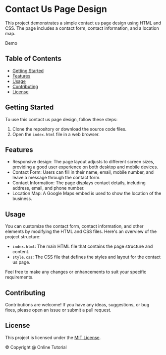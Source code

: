 # Contact Us Page Design

This project demonstrates a simple contact us page design using HTML and CSS. The page includes a contact form, contact information, and a location map.

Demo

## Table of Contents

- [Getting Started](#getting-started)
- [Features](#features)
- [Usage](#usage)
- [Contributing](#contributing)
- [License](#license)

## Getting Started

To use this contact us page design, follow these steps:

1. Clone the repository or download the source code files.
2. Open the `index.html` file in a web browser.

## Features

- Responsive design: The page layout adjusts to different screen sizes, providing a good user experience on both desktop and mobile devices.
- Contact Form: Users can fill in their name, email, mobile number, and leave a message through the contact form.
- Contact Information: The page displays contact details, including address, email, and phone number.
- Location Map: A Google Maps embed is used to show the location of the business.

## Usage

You can customize the contact form, contact information, and other elements by modifying the HTML and CSS files. Here's an overview of the project structure:

- `index.html`: The main HTML file that contains the page structure and content.
- `style.css`: The CSS file that defines the styles and layout for the contact us page.

Feel free to make any changes or enhancements to suit your specific requirements.

## Contributing

Contributions are welcome! If you have any ideas, suggestions, or bug fixes, please open an issue or submit a pull request.

## License

This project is licensed under the [MIT License](LICENSE).

&copy; Copyright @ Online Tutorial
